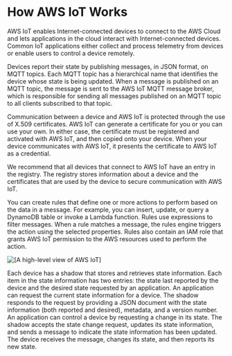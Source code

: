 # How AWS IoT Works<a name="aws-iot-how-it-works"></a>

AWS IoT enables Internet\-connected devices to connect to the AWS Cloud and lets applications in the cloud interact with Internet\-connected devices\. Common IoT applications either collect and process telemetry from devices or enable users to control a device remotely\.

Devices report their state by publishing messages, in JSON format, on MQTT topics\. Each MQTT topic has a hierarchical name that identifies the device whose state is being updated\. When a message is published on an MQTT topic, the message is sent to the AWS IoT MQTT message broker, which is responsible for sending all messages published on an MQTT topic to all clients subscribed to that topic\. 

Communication between a device and AWS IoT is protected through the use of X\.509 certificates\. AWS IoT can generate a certificate for you or you can use your own\. In either case, the certificate must be registered and activated with AWS IoT, and then copied onto your device\. When your device communicates with AWS IoT, it presents the certificate to AWS IoT as a credential\.

We recommend that all devices that connect to AWS IoT have an entry in the registry\. The registry stores information about a device and the certificates that are used by the device to secure communication with AWS IoT\.

You can create rules that define one or more actions to perform based on the data in a message\. For example, you can insert, update, or query a DynamoDB table or invoke a Lambda function\. Rules use expressions to filter messages\. When a rule matches a message, the rules engine triggers the action using the selected properties\. Rules also contain an IAM role that grants AWS IoT permission to the AWS resources used to perform the action\.

![\[A high-level view of AWS IoT\]](http://alpha-docs-aws.amazon.com/iot/latest/developerguide/images/aws_iot_data_services.png)

Each device has a shadow that stores and retrieves state information\. Each item in the state information has two entries: the state last reported by the device and the desired state requested by an application\. An application can request the current state information for a device\. The shadow responds to the request by providing a JSON document with the state information \(both reported and desired\), metadata, and a version number\. An application can control a device by requesting a change in its state\. The shadow accepts the state change request, updates its state information, and sends a message to indicate the state information has been updated\. The device receives the message, changes its state, and then reports its new state\.